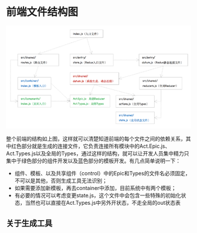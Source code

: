 # 前端文件结构图

![](/assets/KM1002/004.png)

整个前端的结构如上图，这样就可以清楚知道前端的每个文件之间的依赖关系，其中红色部分就是生成的连接文件，它负责连接所有模块中的Act.Epic.js、Act.Types.js以及全局的Types，通过这样的结构，就可以让开发人员集中精力只集中于绿色部分的组件开发以及蓝色部分的模板开发。有几点简单说明一下：

* 组件、模板、以及共享组件（control）中的Epic和Types的文件名必须固定，不可以是其他，否则生成工具无法识别；
* 如果需要添加新模板，再去container中添加，目前系统中有两个模板；
* 有必要的情况可以考虑变更state.js，这个文件中会包含一些特殊的初始化状态，当然也可以直接在Act.Types.js中另外开状态，不走全局的out状态表

## 关于生成工具





